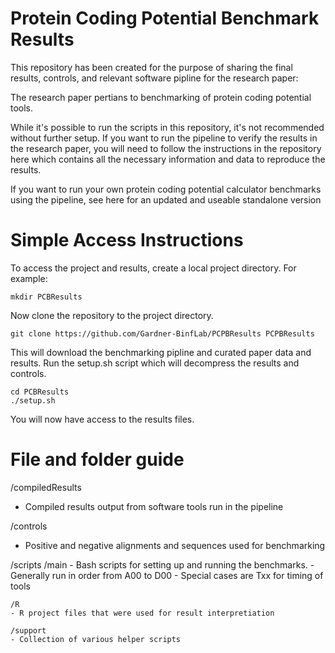 # Protein Coding Potential Benchmark Results

This repository has been created for the purpose of sharing the final results, controls, and relevant software pipline for the research paper: <insert link>

The research paper pertians to benchmarking of protein coding potential tools.

While it's possible to run the scripts in this repository, it's not recommended without further setup. If you want to run the pipeline to verify the results in the research paper, you will need to follow the instructions in the repository here <insert verificationPipelineRepository> which contains all the necessary information and data to reproduce the results.

If you want to run your own protein coding potential calculator benchmarks using the pipeline, see here for an updated and useable standalone version <insert standaloneRepository>


# Simple Access Instructions

To access the project and results, create a local project directory. For example:
```
mkdir PCBResults
```

Now clone the repository to the project directory.
```
git clone https://github.com/Gardner-BinfLab/PCPBResults PCPBResults
```

This will download the benchmarking pipline and curated paper data and results.
Run the setup.sh script which will decompress the results and controls.
```
cd PCBResults
./setup.sh
```

You will now have access to the results files.


# File and folder guide

/compiledResults
- Compiled results output from software tools run in the pipeline

/controls
- Positive and negative alignments and sequences used for benchmarking

/scripts
    /main
    - Bash scripts for setting up and running the benchmarks.
    - Generally run in order from A00 to D00
    - Special cases are Txx for timing of tools

    /R
    - R project files that were used for result interpretiation

    /support
    - Collection of various helper scripts
